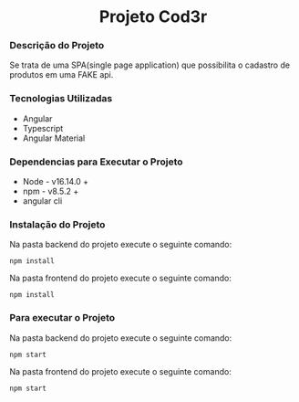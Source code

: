 <h1 align="center"> Projeto Cod3r </h1>

<h3> Descrição do Projeto </h3>

<p>Se trata de uma SPA(single page application) que possibilita o cadastro de produtos em uma FAKE api. </p>

<h3> Tecnologias Utilizadas </h3>
<ul>
  <li>Angular</li>
  <li>Typescript</li>
  <li>Angular Material</li>
</ul>

<h3> Dependencias para Executar o Projeto </h3>
<ul>
  <li>Node - v16.14.0 +</li>
  <li>npm - v8.5.2 +</li>
  <li>angular cli</li>
</ul>

<h3>Instalação do Projeto</h3>
<p>Na pasta backend do projeto execute o seguinte comando:</p>

```
npm install
```

<p>Na pasta frontend do projeto execute o seguinte comando:</p>

```
npm install
```

<h3>Para executar o Projeto</h3>

<p>Na pasta backend do projeto execute o seguinte comando:</p>

```
npm start
```

<p>Na pasta frontend do projeto execute o seguinte comando:</p>

```
npm start
```
